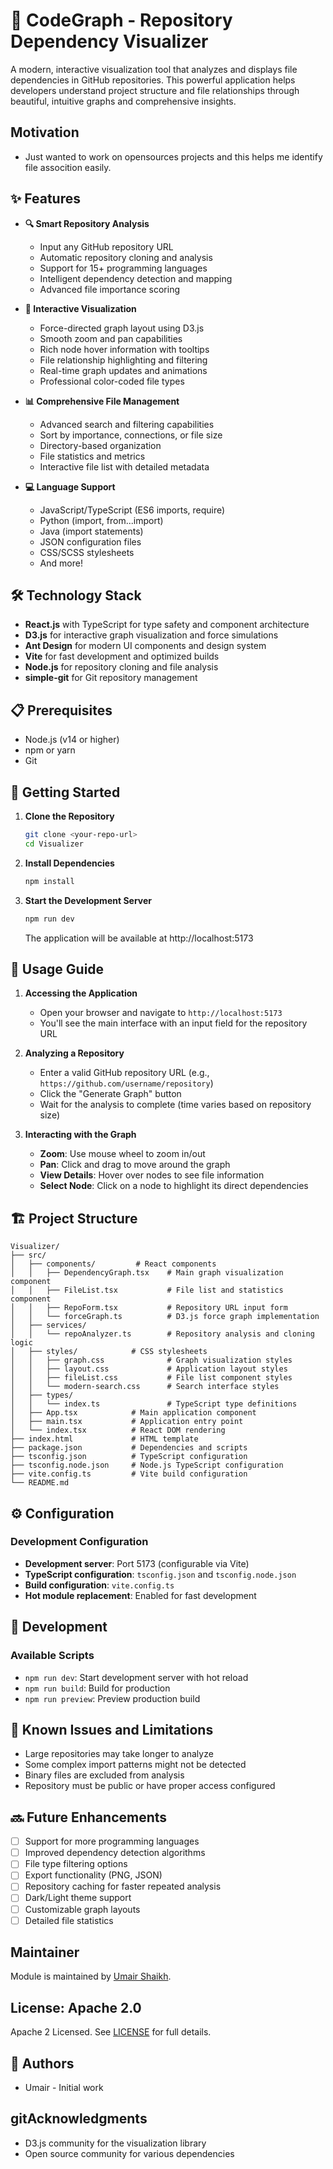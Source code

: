 # 🔗 CodeGraph - Repository Dependency Visualizer

A modern, interactive visualization tool that analyzes and displays file dependencies in GitHub repositories. This powerful application helps developers understand project structure and file relationships through beautiful, intuitive graphs and comprehensive insights.

## Motivation 
- Just wanted to work on opensources projects and this helps me identify file assocition easily.

## ✨ Features

- **🔍 Smart Repository Analysis**
  - Input any GitHub repository URL
  - Automatic repository cloning and analysis
  - Support for 15+ programming languages
  - Intelligent dependency detection and mapping
  - Advanced file importance scoring

- **🎨 Interactive Visualization**
  - Force-directed graph layout using D3.js
  - Smooth zoom and pan capabilities
  - Rich node hover information with tooltips
  - File relationship highlighting and filtering
  - Real-time graph updates and animations
  - Professional color-coded file types

- **📊 Comprehensive File Management**
  - Advanced search and filtering capabilities
  - Sort by importance, connections, or file size
  - Directory-based organization
  - File statistics and metrics
  - Interactive file list with detailed metadata

- **💻 Language Support**
  - JavaScript/TypeScript (ES6 imports, require)
  - Python (import, from...import)
  - Java (import statements)
  - JSON configuration files
  - CSS/SCSS stylesheets
  - And more!

## 🛠️ Technology Stack

- **React.js** with TypeScript for type safety and component architecture
- **D3.js** for interactive graph visualization and force simulations
- **Ant Design** for modern UI components and design system
- **Vite** for fast development and optimized builds
- **Node.js** for repository cloning and file analysis
- **simple-git** for Git repository management

## 📋 Prerequisites

- Node.js (v14 or higher)
- npm or yarn
- Git

## 🚀 Getting Started

1. **Clone the Repository**
   ```bash
   git clone <your-repo-url>
   cd Visualizer
   ```

2. **Install Dependencies**
   ```bash
   npm install
   ```

3. **Start the Development Server**
   ```bash
   npm run dev
   ```
   The application will be available at http://localhost:5173

## 🎯 Usage Guide

1. **Accessing the Application**
   - Open your browser and navigate to `http://localhost:5173`
   - You'll see the main interface with an input field for the repository URL

2. **Analyzing a Repository**
   - Enter a valid GitHub repository URL (e.g., `https://github.com/username/repository`)
   - Click the "Generate Graph" button
   - Wait for the analysis to complete (time varies based on repository size)

3. **Interacting with the Graph**
   - **Zoom**: Use mouse wheel to zoom in/out
   - **Pan**: Click and drag to move around the graph
   - **View Details**: Hover over nodes to see file information
   - **Select Node**: Click on a node to highlight its direct dependencies

## 🏗️ Project Structure

```
Visualizer/
├── src/
│   ├── components/         # React components
│   │   ├── DependencyGraph.tsx    # Main graph visualization component
│   │   ├── FileList.tsx           # File list and statistics component
│   │   ├── RepoForm.tsx           # Repository URL input form
│   │   └── forceGraph.ts          # D3.js force graph implementation
│   ├── services/
│   │   └── repoAnalyzer.ts        # Repository analysis and cloning logic
│   ├── styles/            # CSS stylesheets
│   │   ├── graph.css              # Graph visualization styles
│   │   ├── layout.css             # Application layout styles
│   │   ├── fileList.css           # File list component styles
│   │   └── modern-search.css      # Search interface styles
│   ├── types/
│   │   └── index.ts               # TypeScript type definitions
│   ├── App.tsx            # Main application component
│   ├── main.tsx           # Application entry point
│   └── index.tsx          # React DOM rendering
├── index.html             # HTML template
├── package.json           # Dependencies and scripts
├── tsconfig.json          # TypeScript configuration
├── tsconfig.node.json     # Node.js TypeScript configuration
├── vite.config.ts         # Vite build configuration
└── README.md
```

## ⚙️ Configuration

### Development Configuration
- **Development server**: Port 5173 (configurable via Vite)
- **TypeScript configuration**: `tsconfig.json` and `tsconfig.node.json`
- **Build configuration**: `vite.config.ts`
- **Hot module replacement**: Enabled for fast development

## 🔧 Development

### Available Scripts

- `npm run dev`: Start development server with hot reload
- `npm run build`: Build for production
- `npm run preview`: Preview production build


## 🐛 Known Issues and Limitations

- Large repositories may take longer to analyze
- Some complex import patterns might not be detected
- Binary files are excluded from analysis
- Repository must be public or have proper access configured

## 🔜 Future Enhancements

- [ ] Support for more programming languages
- [ ] Improved dependency detection algorithms
- [ ] File type filtering options
- [ ] Export functionality (PNG, JSON)
- [ ] Repository caching for faster repeated analysis
- [ ] Dark/Light theme support
- [ ] Customizable graph layouts
- [ ] Detailed file statistics

## Maintainer

Module is maintained by [Umair Shaikh](https://github.com/umairshaikh45/).

## License: Apache 2.0

Apache 2 Licensed. See [LICENSE](https://github.com/umairshaikh45/Visualizer/LICENSE) for full details.

## 👥 Authors

- Umair - Initial work

## gitAcknowledgments

- D3.js community for the visualization library
- Open source community for various dependencies

